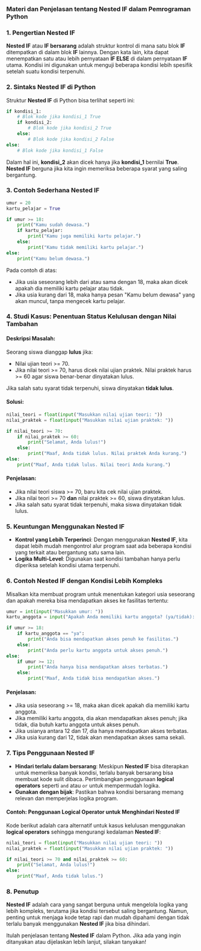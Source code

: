 ### Materi dan Penjelasan tentang **Nested IF** dalam Pemrograman Python

### 1. **Pengertian Nested IF**
**Nested IF** atau **IF bersarang** adalah struktur kontrol di mana satu blok **IF** ditempatkan di dalam blok **IF** lainnya. Dengan kata lain, kita dapat menempatkan satu atau lebih pernyataan **IF ELSE** di dalam pernyataan **IF** utama. Kondisi ini digunakan untuk menguji beberapa kondisi lebih spesifik setelah suatu kondisi terpenuhi.

### 2. **Sintaks Nested IF di Python**

Struktur **Nested IF** di Python bisa terlihat seperti ini:

```python
if kondisi_1:
    # Blok kode jika kondisi_1 True
    if kondisi_2:
        # Blok kode jika kondisi_2 True
    else:
        # Blok kode jika kondisi_2 False
else:
    # Blok kode jika kondisi_1 False
```

Dalam hal ini, **kondisi_2** akan dicek hanya jika **kondisi_1** bernilai **True**. **Nested IF** berguna jika kita ingin memeriksa beberapa syarat yang saling bergantung.

### 3. **Contoh Sederhana Nested IF**

```python
umur = 20
kartu_pelajar = True

if umur >= 18:
    print("Kamu sudah dewasa.")
    if kartu_pelajar:
        print("Kamu juga memiliki kartu pelajar.")
    else:
        print("Kamu tidak memiliki kartu pelajar.")
else:
    print("Kamu belum dewasa.")
```

Pada contoh di atas:
- Jika usia seseorang lebih dari atau sama dengan 18, maka akan dicek apakah dia memiliki kartu pelajar atau tidak.
- Jika usia kurang dari 18, maka hanya pesan "Kamu belum dewasa" yang akan muncul, tanpa mengecek kartu pelajar.

### 4. **Studi Kasus: Penentuan Status Kelulusan dengan Nilai Tambahan**

#### Deskripsi Masalah:
Seorang siswa dianggap **lulus** jika:
- Nilai ujian teori >= 70.
- Jika nilai teori >= 70, harus dicek nilai ujian praktek. Nilai praktek harus >= 60 agar siswa benar-benar dinyatakan lulus.

Jika salah satu syarat tidak terpenuhi, siswa dinyatakan **tidak lulus**.

#### Solusi:

```python
nilai_teori = float(input("Masukkan nilai ujian teori: "))
nilai_praktek = float(input("Masukkan nilai ujian praktek: "))

if nilai_teori >= 70:
    if nilai_praktek >= 60:
        print("Selamat, Anda lulus!")
    else:
        print("Maaf, Anda tidak lulus. Nilai praktek Anda kurang.")
else:
    print("Maaf, Anda tidak lulus. Nilai teori Anda kurang.")
```

#### Penjelasan:
- Jika nilai teori siswa >= 70, baru kita cek nilai ujian praktek.
- Jika nilai teori >= 70 **dan** nilai praktek >= 60, siswa dinyatakan lulus.
- Jika salah satu syarat tidak terpenuhi, maka siswa dinyatakan tidak lulus.

### 5. **Keuntungan Menggunakan Nested IF**
- **Kontrol yang Lebih Terperinci**: Dengan menggunakan **Nested IF**, kita dapat lebih mudah mengontrol alur program saat ada beberapa kondisi yang terkait atau bergantung satu sama lain.
- **Logika Multi-Level**: Digunakan saat kondisi tambahan hanya perlu diperiksa setelah kondisi utama terpenuhi.

### 6. **Contoh Nested IF dengan Kondisi Lebih Kompleks**

Misalkan kita membuat program untuk menentukan kategori usia seseorang dan apakah mereka bisa mendapatkan akses ke fasilitas tertentu:

```python
umur = int(input("Masukkan umur: "))
kartu_anggota = input("Apakah Anda memiliki kartu anggota? (ya/tidak): ").lower()

if umur >= 18:
    if kartu_anggota == "ya":
        print("Anda bisa mendapatkan akses penuh ke fasilitas.")
    else:
        print("Anda perlu kartu anggota untuk akses penuh.")
else:
    if umur >= 12:
        print("Anda hanya bisa mendapatkan akses terbatas.")
    else:
        print("Maaf, Anda tidak bisa mendapatkan akses.")
```

#### Penjelasan:
- Jika usia seseorang >= 18, maka akan dicek apakah dia memiliki kartu anggota.
- Jika memiliki kartu anggota, dia akan mendapatkan akses penuh; jika tidak, dia butuh kartu anggota untuk akses penuh.
- Jika usianya antara 12 dan 17, dia hanya mendapatkan akses terbatas.
- Jika usia kurang dari 12, tidak akan mendapatkan akses sama sekali.

### 7. **Tips Penggunaan Nested IF**
- **Hindari terlalu dalam bersarang**: Meskipun **Nested IF** bisa diterapkan untuk memeriksa banyak kondisi, terlalu banyak bersarang bisa membuat kode sulit dibaca. Pertimbangkan penggunaan **logical operators** seperti `and` atau `or` untuk mempermudah logika.
- **Gunakan dengan bijak**: Pastikan bahwa kondisi bersarang memang relevan dan memperjelas logika program.
  
#### Contoh: Penggunaan Logical Operator untuk Menghindari Nested IF
Kode berikut adalah cara alternatif untuk kasus kelulusan menggunakan **logical operators** sehingga mengurangi kedalaman **Nested IF**:

```python
nilai_teori = float(input("Masukkan nilai ujian teori: "))
nilai_praktek = float(input("Masukkan nilai ujian praktek: "))

if nilai_teori >= 70 and nilai_praktek >= 60:
    print("Selamat, Anda lulus!")
else:
    print("Maaf, Anda tidak lulus.")
```

### 8. **Penutup**
**Nested IF** adalah cara yang sangat berguna untuk mengelola logika yang lebih kompleks, terutama jika kondisi tersebut saling bergantung. Namun, penting untuk menjaga kode tetap rapi dan mudah dipahami dengan tidak terlalu banyak menggunakan **Nested IF** jika bisa dihindari.

Itulah penjelasan tentang **Nested IF** dalam Python. Jika ada yang ingin ditanyakan atau dijelaskan lebih lanjut, silakan tanyakan!